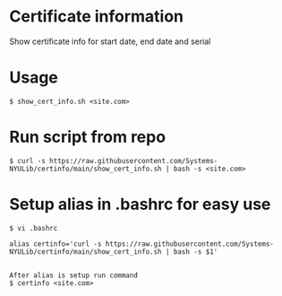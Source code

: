 # Certificate information
Show certificate info for start date, end date and serial

# Usage
    $ show_cert_info.sh <site.com>


# Run script from repo
    $ curl -s https://raw.githubusercontent.com/Systems-NYULib/certinfo/main/show_cert_info.sh | bash -s <site.com>

# Setup alias in .bashrc for easy use
    $ vi .bashrc

    alias certinfo='curl -s https://raw.githubusercontent.com/Systems-NYULib/certinfo/main/show_cert_info.sh | bash -s $1'
    

    After alias is setup run command
    $ certinfo <site.com>


